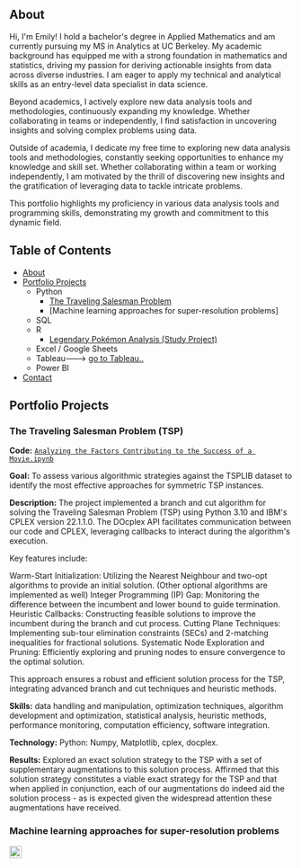 ## About
Hi, I'm Emily! I hold a bachelor's degree in Applied Mathematics and am currently pursuing my MS in Analytics at UC Berkeley. My academic background has equipped me with a strong foundation in mathematics and statistics, driving my passion for deriving actionable insights from data across diverse industries. I am eager to apply my technical and analytical skills as an entry-level data specialist in data science.

Beyond academics, I actively explore new data analysis tools and methodologies, continuously expanding my knowledge. Whether collaborating in teams or independently, I find satisfaction in uncovering insights and solving complex problems using data.

Outside of academia, I dedicate my free time to exploring new data analysis tools and methodologies, constantly seeking opportunities to enhance my knowledge and skill set. Whether collaborating within a team or working independently, I am motivated by the thrill of discovering new insights and the gratification of leveraging data to tackle intricate problems.

This portfolio highlights my proficiency in various data analysis tools and programming skills, demonstrating my growth and commitment to this dynamic field.

## Table of Contents
- [About](https://github.com/github.com/EmilyQiu720/EmilyQiu720.github.io/blob/main/README.md#about)
- [Portfolio Projects](https://github.com/github.com/EmilyQiu720/EmilyQiu720.github.io/blob/main/README.md#portfolio-projects)
  - Python
    - [The Traveling Salesman Problem](https://github.com/EmilyQiu720/EmilyQiu720.github.io#the-traveling-salesman-problem)
    - [Machine learning approaches for super-resolution problems]
  - SQL
  - R
    - [Legendary Pokémon Analysis (Study Project)](https://github.com/github.com/EmilyQiu720/EmilyQiu720.github.io#legendary-pok%C3%A9mon-analysis)
  - Excel / Google Sheets
  - Tableau---> [go to Tableau..](https://public.tableau.com/app/profile/)
  - Power BI
- [Contact](https://github.com/github.com/EmilyQiu720/EmilyQiu720.github.io/blob/main/README.md#contacts)

## Portfolio Projects

### The Traveling Salesman Problem (TSP)
**Code:** [`Analyzing the Factors Contributing to the Success of a Movie.ipynb`](https://github.com/EmilyQiu720/PortfolioProjects/tree/main/The%20Traveling%20Salesman%20Problem)

**Goal:** To assess various algorithmic strategies against the TSPLIB dataset to identify the most effective approaches for symmetric TSP instances.

**Description:** The project implemented a branch and cut algorithm for solving the Traveling Salesman Problem (TSP) using Python 3.10 and IBM's CPLEX version 22.1.1.0. The DOcplex API facilitates communication between our code and CPLEX, leveraging callbacks to interact during the algorithm's execution.

Key features include:

Warm-Start Initialization: Utilizing the Nearest Neighbour and two-opt algorithms to provide an initial solution. (Other optional algorithms are implemented as well)
Integer Programming (IP) Gap: Monitoring the difference between the incumbent and lower bound to guide termination.
Heuristic Callbacks: Constructing feasible solutions to improve the incumbent during the branch and cut process.
Cutting Plane Techniques: Implementing sub-tour elimination constraints (SECs) and 2-matching inequalities for fractional solutions.
Systematic Node Exploration and Pruning: Efficiently exploring and pruning nodes to ensure convergence to the optimal solution.

This approach ensures a robust and efficient solution process for the TSP, integrating advanced branch and cut techniques and heuristic methods.

**Skills:** data handling and manipulation, optimization techniques, algorithm development and optimization, statistical analysis, heuristic methods, performance monitoring, computation efficiency, software integration.

**Technology:** Python: Numpy, Matplotlib, cplex, docplex.

**Results:** Explored an exact solution strategy to the TSP with a set of supplementary augmentations to this solution process. Affirmed that this solution strategy constitutes a viable exact strategy for the TSP and that when applied in conjunction, each of our augmentations do indeed aid the solution process - as is expected given the widespread attention these augmentations have received. 

### Machine learning approaches for super-resolution problems



[<img align="left" alt="JoshMadakor | LinkedIn" width="22px" src="https://cdn.jsdelivr.net/npm/simple-icons@v3/icons/linkedin.svg" />][linkedin]

[linkedin]: https://linkedin.com/in/emily-qiqiu/
